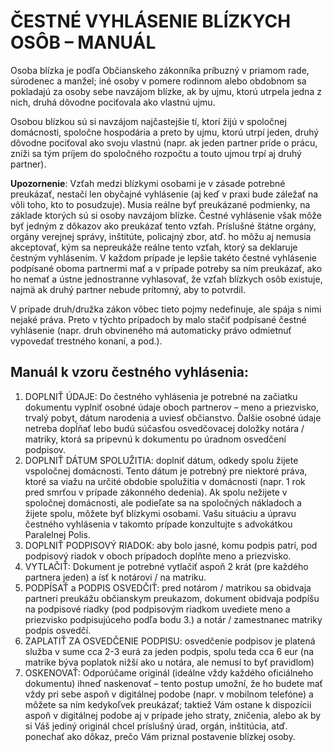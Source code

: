 # ČESTNÉ VYHLÁSENIE BLÍZKYCH OSÔB – MANUÁL

Osoba blízka je podľa Občianskeho zákonníka príbuzný v priamom rade, súrodenec a manžel; 
iné osoby v pomere rodinnom alebo obdobnom sa pokladajú za osoby sebe navzájom blízke, 
ak by ujmu, ktorú utrpela jedna z nich, druhá dôvodne pociťovala ako vlastnú ujmu.

Osobou blízkou sú si navzájom najčastejšie tí, ktorí žijú v spoločnej domácnosti, spoločne 
hospodária a preto by ujmu, ktorú utrpí jeden, druhý dôvodne pociťoval ako svoju vlastnú 
(napr. ak jeden partner príde o prácu, zníži sa tým príjem do spoločného rozpočtu a touto
ujmou trpí aj druhý partner).

**Upozornenie**: Vzťah medzi blízkymi osobami je v zásade potrebné preukázať, nestačí len obyčajné
vyhlásenie (aj keď v praxi bude záležať na vôli toho, kto to posudzuje). Musia reálne byť 
preukázané podmienky, na základe ktorých sú si osoby navzájom blízke. Čestné vyhlásenie 
však môže byť jedným z dôkazov ako preukázať tento vzťah. Príslušné štátne orgány, orgány 
verejnej správy, inštitúte, policajný zbor, atď. ho môžu aj nemusia akceptovať, kým sa nepreukáže 
reálne tento vzťah, ktorý sa deklaruje čestným vyhlásením. V každom prípade je lepšie takéto 
čestné vyhlásenie podpísané oboma partnermi mať a v prípade potreby sa ním preukázať, ako ho 
nemať a ústne jednostranne vyhlasovať, že vzťah blízkych osôb existuje, najmä ak druhý partner 
nebude prítomný, aby to potvrdil.

V prípade druh/družka zákon vôbec tieto pojmy nedefinuje, ale spája s nimi nejaké práva. 
Preto v týchto prípadoch by malo stačiť podpísané čestné vyhlásenie (napr. druh obvineného
má automaticky právo odmietnuť vypovedať trestného konaní, a pod.).

## Manuál k vzoru čestného vyhlásenia:

1. DOPLNIŤ ÚDAJE: Do čestného vyhlásenia je potrebné na začiatku dokumentu vyplniť osobné údaje oboch partnerov – meno a priezvisko, trvalý pobyt, dátum narodenia a uviesť občianstvo. Ďalšie osobné údaje netreba dopĺňať lebo budú súčasťou osvedčovacej doložky notára / matriky, ktorá sa pripevnú k dokumentu po úradnom osvedčení podpisov.
2. DOPLNIŤ DÁTUM SPOLUŽITIA: doplniť dátum, odkedy spolu žijete vspoločnej domácnosti. Tento dátum je potrebný pre niektoré práva, ktoré sa viažu na určité obdobie spolužitia v domácnosti (napr. 1 rok pred smrťou v prípade zákonného dedenia). Ak spolu nežijete v spoločnej domácnosti, ale podieľate sa na spoločných nákladoch a žijete spolu, môžete byť blízkymi osobami. Vašu situáciu a úpravu čestného vyhlásenia v takomto prípade konzultujte s advokátkou Paralelnej Polis.
3. DOPLNIŤ PODPISOVÝ RIADOK: aby bolo jasné, komu podpis patrí, pod podpisový riadok v oboch prípadoch doplňte meno a priezvisko.
4. VYTLAČIŤ: Dokument je potrebné vytlačiť aspoň 2 krát (pre každého partnera jeden) a ísť k notárovi / na matriku.
5. PODPÍSAŤ a PODPIS OSVEDČIŤ: pred notárom / matrikou sa obidvaja partneri preukážu občianskym preukazom, dokument obidvaja podpíšu na podpisové riadky (pod podpisovým riadkom uvediete meno a priezvisko podpisujúceho podľa bodu 3.) a notár / zamestnanec matriky podpis osvedčí.
6. ZAPLATIŤ ZA OSVEDČENIE PODPISU: osvedčenie podpisov je platená služba v sume cca 2-3 eurá za jeden podpis, spolu teda cca 6 eur (na matrike býva poplatok nižší ako u notára, ale nemusí to byť pravidlom)
7. OSKENOVAŤ: Odporúčame originál (ideálne vždy každého oficiálneho dokumentu) ihneď naskenovať – tento postup umožní, že ho budete mať vždy pri sebe aspoň v digitálnej podobe (napr. v mobilnom telefóne) a môžete sa ním kedykoľvek preukázať; taktiež Vám ostane k dispozícii aspoň v digitálnej podobe aj v prípade jeho straty, zničenia, alebo ak by si Váš jediný originál chcel príslušný úrad, orgán, inštitúcia, atď. ponechať ako dôkaz, prečo Vám priznal postavenie blízkej osoby.
